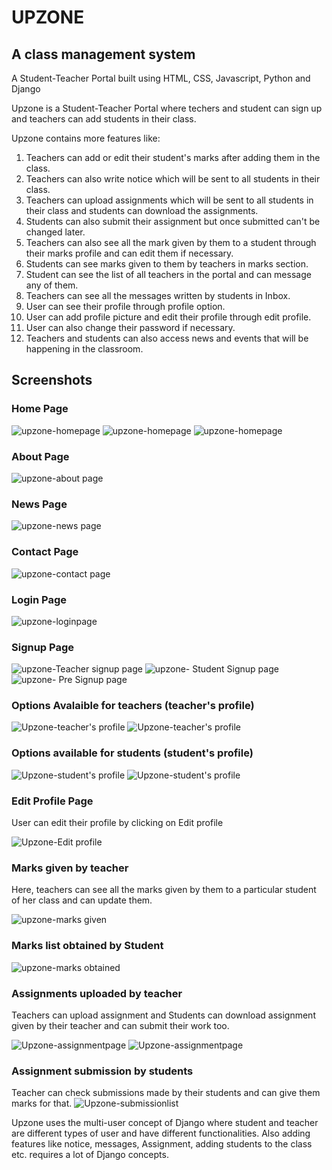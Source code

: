# UPZONE 
## A class management system
A Student-Teacher Portal built using HTML, CSS, Javascript, Python and Django

Upzone is a Student-Teacher Portal where techers and student can sign up and teachers can add students in their class.

Upzone contains more features like:
1. Teachers can add or edit their student's marks after adding them in the class.
2. Teachers can also write notice which will be sent to all students in their class.
3. Teachers can upload assignments which will be sent to all students in their class and students can download the assignments.
4. Students can also submit their assignment but once submitted can't be changed later.
5. Teachers can also see all the mark given by them to a student through their marks profile and can edit them if necessary.
6. Students can see marks given to them by teachers in marks section.
7. Student can see the list of all teachers in the portal and can message any of them.
8. Teachers can see all the messages written by students in Inbox.
9. User can see their profile through profile option.
10. User can add profile picture and edit their profile through edit profile.
11. User can also change their password if necessary.
12. Teachers and students can also access news and events that will be happening in the classroom.

## Screenshots

### Home Page

![upzone-homepage](https://github.com/Glorycornel/webstack-portfolio_project/blob/main/portfolio_project/static/images/home1.jpeg?raw=true)
![upzone-homepage](portfolio_project\static\images\home2.jpeg)
![upzone-homepage](portfolio_project\static\images\home3.jpeg)

### About Page

![upzone-about page](portfolio_project\static\images\aboutpage.jpeg)

### News Page

![upzone-news page](portfolio_project\static\images\newspage.jpeg)

### Contact Page

![upzone-contact page](portfolio_project\static\images\contactpage.jpeg)

### Login Page

![upzone-loginpage](portfolio_project\static\images\loginpage.jpeg)

### Signup Page
![upzone-Teacher signup page](portfolio_project\static\images\teachersignup.jpeg)
![upzone- Student Signup page](portfolio_project\static\images\studentsignup.jpeg)
![upzone- Pre Signup page](portfolio_project\static\images\presignuppage.jpeg)



### Options Avalaible for teachers (teacher's profile)

![Upzone-teacher's profile](portfolio_project\static\images\teacherprofile1.jpeg)
![Upzone-teacher's profile](portfolio_project\static\images\teacherprofile2.jpeg)

### Options available for students (student's profile)

![Upzone-student's profile](portfolio_project\static\images\studentprofile1.jpeg)
![Upzone-student's profile](portfolio_project\static\images\studentprofile2.jpeg)

### Edit Profile Page
User can edit their profile by clicking on Edit profile

![Upzone-Edit profile](portfolio_project\static\images\profileupdate.jpeg)

### Marks given by teacher
Here, teachers can see all the marks given by them to a particular student of her class and can update them.

![upzone-marks given](portfolio_project\static\images\teacherupdatescoreboard.jpeg)

### Marks list obtained by Student

![upzone-marks obtained](portfolio_project\static\images\studentscoreboard.jpeg)

### Assignments uploaded by teacher
Teachers can upload assignment and Students can download assignment given by their teacher and can submit their work too.

![Upzone-assignmentpage](portfolio_project\static\images\teacheruploadtaskimage.jpeg)
![Upzone-assignmentpage](portfolio_project\static\images\studentsubmittask.jpeg)

### Assignment submission by students
Teacher can check submissions made by their students  and can give them marks for that.
![Upzone-submissionlist](portfolio_project/portfolio_project\static\images\teacherupdatescoreboard.jpeg)

Upzone uses the multi-user concept of Django where student and teacher are different types of user and have different functionalities.
Also adding features like notice, messages, Assignment, adding students to the class etc. requires a lot of Django concepts.

